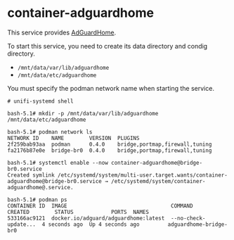 # container-adguardhome

This service provides [AdGuardHome](https://github.com/AdguardTeam/AdGuardHome).

To start this service, you need to create its data directory and condig directory.

- `/mnt/data/var/lib/adguardhome`
- `/mnt/data/etc/adguardhome`

You must specify the podman network name when starting the service.

```
# unifi-systemd shell

bash-5.1# mkdir -p /mnt/data/var/lib/adguardhome /mnt/data/etc/adguardhome

bash-5.1# podman network ls
NETWORK ID    NAME        VERSION  PLUGINS
2f259bab93aa  podman      0.4.0    bridge,portmap,firewall,tuning
fa2176b87e0e  bridge-br0  0.4.0    bridge,portmap,firewall,tuning

bash-5.1# systemctl enable --now container-adguardhome@bridge-br0.service
Created symlink /etc/systemd/system/multi-user.target.wants/container-adguardhome@bridge-br0.service → /etc/systemd/system/container-adguardhome@.service.

bash-5.1# podman ps
CONTAINER ID  IMAGE                                 COMMAND               CREATED        STATUS            PORTS  NAMES
533166ac9121  docker.io/adguard/adguardhome:latest  --no-check-update...  4 seconds ago  Up 4 seconds ago         adguardhome-bridge-br0
```
